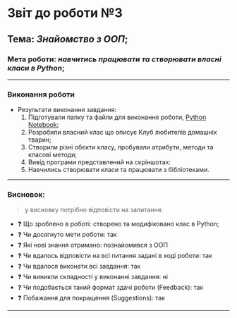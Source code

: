 # Звіт до роботи №3
## Тема: _Знайомство з ООП_;
### Мета роботи: _навчитись працювати та створювати власні класи в Python_;

---
### Виконання роботи
- Результати виконання завдання:
    1. Підготували папку та файли для виконання роботи, [Python Notebook](clas.ipynb);
    1. Розробили власний клас що описує Клуб любителів домашніх тварин;
    1. Створили різні обєкти класу, пробували атрибути, методи та класові методи;
    1. Вивід програми представлений на скріншотах:  
    1. Навчились створювати класи та працювати з бібліотеками.

---
### Висновок: 
> у висновку потрібно відповісти на запитання:

- :question: Що зроблено в роботі: створено та модифіковано клас в Python;
- :question: Чи досягнуто мети роботи: так
- :question: Які нові знання отримано: познайомився з ООП
- :question: Чи вдалось відповісти на всі питання задані в ході роботи: так
- :question: Чи вдалося виконати всі завдання: так
- :question: Чи виникли складності у виконанні завдання: ні
- :question: Чи подобається такий формат здачі роботи (Feedback): так
- :question: Побажання для покращення (Suggestions): так

---
